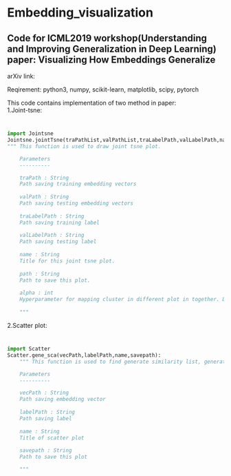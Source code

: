 # Embedding_visualization
Code for ICML2019 workshop(Understanding and Improving Generalization in Deep Learning) paper: Visualizing How Embeddings Generalize
---


arXiv link:

Reqirement: python3, numpy, scikit-learn, matplotlib, scipy, pytorch

This code contains implementation of two method in paper:\
1.Joint-tsne:
#
```python
import Jointsne
Jointsne.jointTsne(traPathList,valPathList,traLabelPath,valLabelPath,name,path,alpha)
""" This function is used to draw joint tsne plot.

    Parameters
    ----------

    traPath : String
    Path saving training embedding vectors
    
    valPath : String
    Path saving testing embedding vectors
    
    traLabelPath : String
    Path saving training label
    
    valLabelPath : String
    Path saving testing label
    
    name : String
    Title for this joint tsne plot.
    
    path : String
    Path to save this plot.
    
    alpha : int
    Hyperparameter for mapping cluster in different plot in together. Default:8
    
    """
```
2.Scatter plot:
#
```python
import Scatter
Scatter.gene_sca(vecPath,labelPath,name,savepath):
    """ This function is used to find generate similarity list, generate similarity scatter plot and save it.

    Parameters
    ----------

    vecPath : String
    Path saving embedding vector
    
    labelPath : String
    Path saving label
    
    name : String
    Title of scatter plot
    
    savepath : String
    Path to save this plot

    """ 
```
